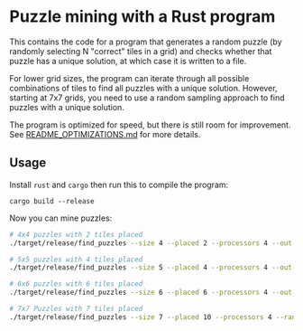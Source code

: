 # Puzzle mining with a Rust program

This contains the code for a program that generates a random puzzle (by randomly selecting N "correct" tiles in a grid) and checks whether that puzzle has a unique solution, at which case it is written to a file.

For lower grid sizes, the program can iterate through all possible combinations of tiles to find all puzzles with a unique solution. However, starting at 7x7 grids, you need to use a random sampling approach to find puzzles with a unique solution.

The program is optimized for speed, but there is still room for improvement. See [README_OPTIMIZATIONS.md](README_OPTIMIZATIONS.md) for more details.

## Usage

Install `rust` and `cargo` then run this to compile the program:

```
cargo build --release
```

Now you can mine puzzles:

```bash
# 4x4 puzzles with 2 tiles placed
./target/release/find_puzzles --size 4 --placed 2 --processors 4 --out-file outputs/s4.txt

# 5x5 puzzles with 4 tiles placed
./target/release/find_puzzles --size 5 --placed 4 --processors 4 --out-file outputs/s5.txt

# 6x6 puzzles with 6 tiles placed
./target/release/find_puzzles --size 6 --placed 6 --processors 4 --out-file outputs/s6.txt

# 7x7 Puzzles with 7 tiles placed
./target/release/find_puzzles --size 7 --placed 10 --processors 4 --random-tries 10000000 --out-file outputs/s7-p10-10M.txt
```